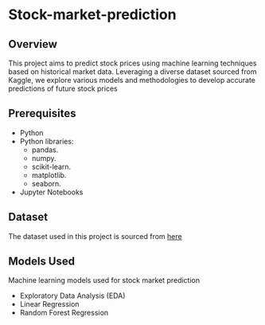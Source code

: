 # Stock-market-prediction

## Overview 
This project aims to predict stock prices using machine learning techniques based on historical market data. Leveraging a diverse dataset sourced from Kaggle, we explore various models and methodologies to develop accurate predictions of future stock prices


## Prerequisites
- Python 
- Python libraries:
  - pandas.
  - numpy.
  - scikit-learn.
  - matplotlib.
  - seaborn.
- Jupyter Notebooks


## Dataset
The dataset used in this project is sourced from [here](https://www.kaggle.com/datasets/luisandresgarcia/stock-market-prediction)


## Models Used
 Machine learning models used for stock market prediction
 - Exploratory Data Analysis (EDA)
 - Linear Regression
 - Random Forest Regression
